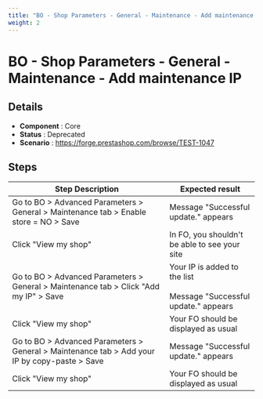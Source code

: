 ```yaml
---
title: "BO - Shop Parameters - General - Maintenance - Add maintenance IP"
weight: 2
---
```


# BO - Shop Parameters - General - Maintenance - Add maintenance IP
## Details
* **Component** : Core
* **Status** : Deprecated
* **Scenario** : https://forge.prestashop.com/browse/TEST-1047

## Steps
| Step Description | Expected result |
| ----- | ----- |
| Go to BO > Advanced Parameters > General > Maintenance tab > Enable store = NO > Save | Message "Successful update." appears |
| Click "View my shop" | In FO, you shouldn't be able to see your site |
| Go to BO > Advanced Parameters > General > Maintenance tab > Click "Add my IP" > Save | Your IP is added to the list<br><br>Message "Successful update." appears |
| Click "View my shop" | Your FO should be displayed as usual |
| Go to BO > Advanced Parameters > General > Maintenance tab > Add your IP by copy-paste > Save | Message "Successful update." appears |
| Click "View my shop" | Your FO should be displayed as usual |
